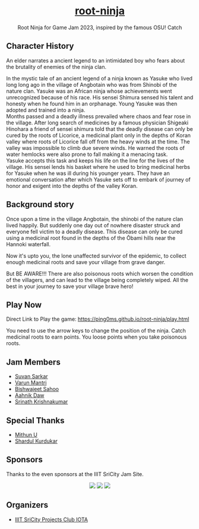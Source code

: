 <h1 align="center"> <a href="https://ping0ms.github.io/root-ninja/">root-ninja </h1></a> </h1>

<p align="center">Root Ninja for Game Jam 2023, inspired by the famous OSU! Catch</p>

## Character History

An elder narrates a ancient legend to an intimidated boy who fears about the brutality of enemies of the ninja clan.

In the mystic tale of an ancient legend of a ninja known as Yasuke who lived long long ago in the village of Angbotain who was from Shinobi of the nature clan. Yasuke was an African ninja whose achievements went unrecognized because of his race. His sensei Shimura sensed his talent and honesty when he found him in an orphanage. Young Yasuke was then adopted and trained into a ninja. </br>
Months passed and a deadly illness prevailed where chaos and fear rose in the village. After long search of medicines by a famous physician Shigeaki Hinohara a friend of sensei shimura told that the deadly disease can only be cured by the roots of Licorice, a medicinal plant only in the depths of Koran valley where roots of Licorice fall off from the heavy winds at the time. The valley was impossible to climb due severe winds. He warned the roots of water hemlocks were also prone to fall making it a menacing task. </br>
Yasuke accepts this task and keeps his life on the line for the lives of the village. His sensei lends his basket where he used to bring medicinal herbs for Yasuke when he was ill during his younger years. They have an emotional conversation after which Yasuke sets off to embark of journey of honor and exigent into the depths of the valley Koran.

## Background story

Once upon a time in the village Angbotain, the shinobi of the nature clan lived happily. But suddenly one day out of nowhere disaster struck and everyone fell victim to a deadly disease. This disease can only be cured using a medicinal root found in the depths of the Ōbami hills near the Hannoki waterfall.

Now it's upto you, the lone unaffected survivor of the epidemic, to collect enough medicinal roots and save your village from grave danger.

But BE AWARE!!! There are also poisonous roots which worsen the condition of the villagers, and can lead to the village being completely wiped. All the best in your journey to save your village brave hero!

## Play Now

Direct Link to Play the game: https://ping0ms.github.io/root-ninja/play.html

You need to use the arrow keys to change the position of the ninja. Catch medicinal roots to earn points. You loose points when you take poisonous roots.

## Jam Members

- [Suvan Sarkar](https://www.linkedin.com/in/suvan-sarkar-b1438017a/)
- [Varun Mantri](https://www.linkedin.com/in/varun-mantri-52256b239/)
- [Bishwajeet Sahoo](https://www.linkedin.com/in/bishwajeet-sahoo/)
- [Aahnik Daw](https://www.linkedin.com/in/aahnik/)
- [Srinath Krishnakumar](https://www.linkedin.com/in/srinath-krishnakumar-677533262/)

## Special Thanks

- [Mithun U](https://github.com/kratos-750)
- [Shardul Kurdukar](https://github.com/fresauce)

## Sponsors

Thanks to the even sponsors at the IIIT SriCity Jam Site. </br>
<div align="center">
<a href="https://www.lavazza.in/en.html"><img src="https://user-images.githubusercontent.com/113375039/216828014-d8b2c8f3-1f25-4af5-89e2-e31afa10ff8d.png"></a>
<a href="https://www.tataconsumer.com/brands/foods/tata-sampann-yumside"><img src="https://user-images.githubusercontent.com/113375039/216828016-6f3cee46-60d8-4694-bf73-3a47c24757de.png"></a>
<a href="https://www.pepsi.com/"><img src="https://user-images.githubusercontent.com/113375039/216828018-9d0d359c-cbd6-403b-bbff-dd5690ae2d6e.png"></a>
</div>

## Organizers

- [IIIT SriCity Projects Club IOTA](https://www.linkedin.com/company/iota-iiits/)

